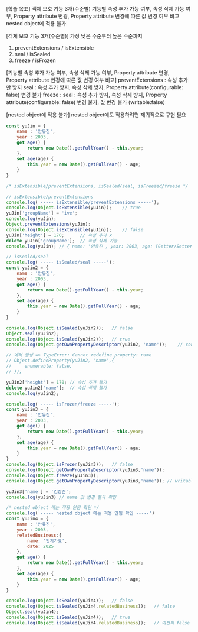 [학습 목표]
객체 보호 기능 3개(수준별)
기능별 속성 추가 가능 여부, 속성 삭제 가능 여부, Property attribute 변경, Property attribute 변경에 따른 값 변경 여부 비교
nested object에 적용 불가


[객체 보호 기능 3개(수준별)]
가장 낮은 수준부터 높은 수준까지
1. preventExtensions / isExtensible
2. seal / isSealed
3. freeze / isFrozen

[기능별 속성 추가 가능 여부, 속성 삭제 가능 여부, Property attribute 변경, Property attribute 변경에 따른 값 변경 여부 비교]
preventExtensions : 속성 추가만 방지
seal : 속성 추가 방지, 속성 삭제 방지, Property attribute(configurable: false) 변경 불가
freeze : seal : 속성 추가 방지, 속성 삭제 방지, Property attribute(configurable: false) 변경 불가, 값 변경 불가 (writable:false)


[nested object에 적용 불가]
nested object에도 적용하려면 재귀적으로 구현 필요



```js
const yuJin = {
    name : '안유진',
    year : 2003,
    get age() {
        return new Date().getFullYear() - this.year;
    },
    set age(age) {
        this.year = new Date().getFullYear() - age;
    }
}

/* isExtensible/preventExtensions, isSealed/seal, isFreezed/freeze */

// isExtensible/preventExtensions
console.log('----- isExtensible/preventExtensions -----');
console.log(Object.isExtensible(yuJin));    // true
yuJin['groupName'] = 'ive';
console.log(yuJin);
Object.preventExtensions(yuJin);    
console.log(Object.isExtensible(yuJin));    // false
yuJin['height'] = 170;      // 속성 추가 x
delete yuJin['groupName'];  // 속성 삭제 가능
console.log(yuJin); // { name: '안유진', year: 2003, age: [Getter/Setter] }

// isSealed/seal
console.log('----- isSealed/seal -----');
const yuJin2 = {
    name : '안유진',
    year : 2003,
    get age() {
        return new Date().getFullYear() - this.year;
    },
    set age(age) {
        this.year = new Date().getFullYear() - age;
    }
}

console.log(Object.isSealed(yuJin2));   // false
Object.seal(yuJin2);
console.log(Object.isSealed(yuJin2));   // true
console.log(Object.getOwnPropertyDescriptor(yuJin2, 'name'));    // configurable : false

// 에러 발생 => TypeError: Cannot redefine property: name
// Object.defineProperty(yuJin2, 'name',{
//     enumerable: false,
// });

yuJin2['height'] = 170; // 속성 추가 불가
delete yuJin2['name'];  // 속성 삭제 불가
console.log(yuJin2);

console.log('----- isFrozen/freeze -----');
const yuJin3 = {
    name : '안유진',
    year : 2003,
    get age() {
        return new Date().getFullYear() - this.year;
    },
    set age(age) {
        this.year = new Date().getFullYear() - age;
    }
}
console.log(Object.isFrozen(yuJin3));   // false
console.log(Object.getOwnPropertyDescriptor(yuJin3,'name')); 
console.log(Object.freeze(yuJin3));     
console.log(Object.getOwnPropertyDescriptor(yuJin3,'name')); // writable: false, configurable: false 확인

yuJin3['name'] = '김창준';
console.log(yuJin3) // name 값 변경 불가 확인

/* nested object 에는 적용 안됨 확인 */
console.log('----- nested object 에는 적용 안됨 확인 -----')
const yuJin4 = {
    name : '안유진',
    year : 2003,
    relatedBusiness:{
        name: '인기가요',
        date: 2025
    },
    get age() {
        return new Date().getFullYear() - this.year;
    },
    set age(age) {
        this.year = new Date().getFullYear() - age;
    }
}

console.log(Object.isSealed(yuJin4));   // false
console.log(Object.isSealed(yuJin4.relatedBusiness));   // false
Object.seal(yuJin4);
console.log(Object.isSealed(yuJin4));   // true
console.log(Object.isSealed(yuJin4.relatedBusiness));   // 여전히 false
```